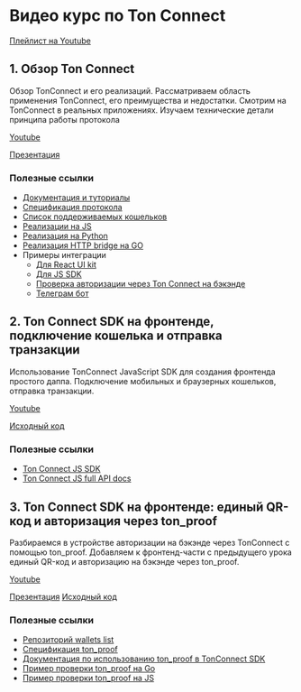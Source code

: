 # Видео курс по Ton Connect

[Плейлист на Youtube](https://www.youtube.com/playlist?list=PLyDBPwv9EPsCJ226xS5_dKmXXxWx1CKz_)

## 1. Обзор Ton Connect
Обзор TonConnect и его реализаций. Рассматриваем область применения TonConnect, его преимущества и недостатки. Смотрим на TonConnect в реальных приложениях. Изучаем технические детали принципа работы протокола

[Youtube](https://www.youtube.com/watch?v=JMQUsWAGrgw)

[Презентация](1_overview/ton-connect-overview.pdf)

### Полезные ссылки
- [Документация и туториалы](https://docs.ton.org/develop/dapps/ton-connect/)
- [Спецификация протокола](https://github.com/ton-blockchain/ton-connect)
- [Список поддерживаемых кошельков](https://github.com/ton-blockchain/wallets-list)
- [Реализации на JS](https://github.com/ton-connect/sdk)
- [Реализация на Python](https://github.com/ClickoTON-Foundation/tonconnect/)
- [Реализация HTTP bridge на GO](https://github.com/ton-connect/bridge)
- Примеры интеграции
    * [Для React UI kit](https://github.com/ton-connect/demo-dapp-with-react-ui)
    * [Для JS SDK](https://github.com/ton-connect/demo-dapp)
    * [Проверка авторизации через Ton Connect на бэкэнде](https://github.com/ton-connect/demo-dapp-backend)
    * [Телеграм бот](https://github.com/ton-connect/demo-telegram-bot)

## 2. Ton Connect SDK на фронтенде, подключение кошелька и отправка транзакции
Использование TonConnect JavaScript SDK для создания фронтенда простого даппа. Подключение мобильных и браузерных кошельков, отправка транзакции.  

[Youtube](https://www.youtube.com/watch?v=lQcnh426QaY)

[Исходный код](2_js-sdk-frontend/src)

### Полезные ссылки
- [Ton Connect JS SDK](https://github.com/ton-connect/sdk/tree/main/packages/sdk)
- [Ton Connect JS full API docs](https://ton-connect.github.io/sdk/modules/_tonconnect_sdk.html)


## 3. Ton Connect SDK на фронтенде: единый QR-код и авторизация через ton_proof
Разбираемся в устройстве авторизации на бэкэнде через TonConnect с помощью ton_proof.
Добавляем к фронтенд-части с предыдущего урока единый QR-код и авторизацию на бэкэнде через ton_proof.

[Youtube](https://www.youtube.com/watch?v=lQcnh426QaY)

[Презентация](3_single-qr&ton-proof/src)
[Исходный код](3_single-qr&ton-proof/ton-connect-single-qr&ton-proof.pdf)

### Полезные ссылки
- [Репозиторий wallets list](https://github.com/ton-blockchain/wallets-list)
- [Спецификация ton_proof](https://github.com/ton-blockchain/ton-connect/blob/main/requests-responses.md#address-proof-signature-ton_proof)
- [Документация по использованию ton_proof в TonConnect SDK](https://github.com/ton-connect/sdk/tree/main/packages/sdk#backend-authorization)
- [Пример проверки ton_proof на Go](https://github.com/ton-connect/demo-dapp-backend)
- [Пример проверки ton_proof на JS](https://gist.github.com/TrueCarry/cac00bfae051f7028085aa018c2a05c6)





